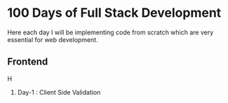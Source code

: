 # 100 Days of Full Stack Development

Here each day I will be implementing code from scratch which are very essential for web development. 

## Frontend
H
1. Day-1 : Client Side Validation